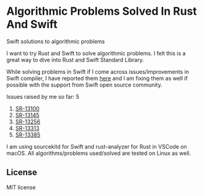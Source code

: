 # Algorithmic Problems Solved In Rust And Swift
Swift solutions to algorithmic problems

I want to try Rust and Swift to solve algorithmic problems. I felt this is a great way to dive into 
Rust and Swift Standard Library.


While solving problems in Swift if I come across issues/improvements in Swift compiler,
I have reported them [here](https://bugs.swift.org/) and I am fixing them as well if possible with 
the support from Swift open source community.

Issues raised by me so far: 5

1. [SR-13100](https://bugs.swift.org/browse/SR-13100)
2. [SR-13145](https://bugs.swift.org/browse/SR-13145)
3. [SR-13256](https://bugs.swift.org/browse/SR-13256)
4. [SR-13313](https://bugs.swift.org/browse/SR-13313)
5. [SR-13385](https://bugs.swift.org/browse/SR-13385)

I am using sourcekitd for Swift and rust-analyzer for Rust in VSCode on macOS.
All algorithms/problems used/solved are tested on Linux as well.


## License 
MIT license

